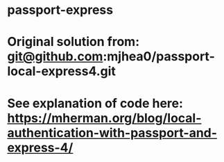# passport-express

# Original solution from: git@github.com:mjhea0/passport-local-express4.git
# See explanation of code here: https://mherman.org/blog/local-authentication-with-passport-and-express-4/